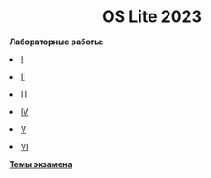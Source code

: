 <h1 align="center">OS Lite 2023</h1>

<b>Лабораторные работы:</b>
<p><li><a href="https://github.com/kryag/ct-itmo-os-lite/tree/main/lab-1" target="_blank">I</a></li></p>
<p><li><a href="https://github.com/kryag/ct-itmo-os-lite/tree/main/lab-2" target="_blank">II</a></li></p>
<p><li><a href="https://github.com/kryag/ct-itmo-os-lite/tree/main/lab-3" target="_blank">III</a></li></p>
<p><li><a href="https://github.com/kryag/ct-itmo-os-lite/tree/main/lab-4" target="_blank">IV</a></li></p>
<p><li><a href="https://github.com/kryag/ct-itmo-os-lite/tree/main/lab-5" target="_blank">V</a></li></p>
<p><li><a href="https://github.com/kryag/ct-itmo-os-lite/tree/main/lab-6" target="_blank">VI</a></li></p>

<b><a href="https://github.com/kryag/ct-itmo-os-lite/blob/main/exam-topics.pdf" target="_blank">Темы экзамена</a></b>
